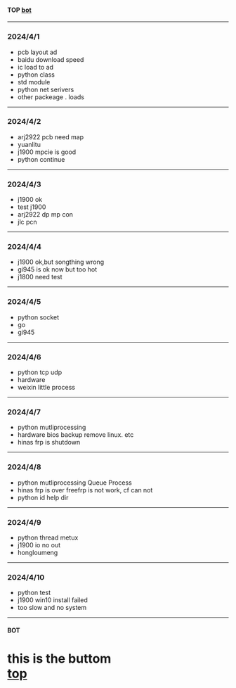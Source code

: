 #### TOP [bot](#bot)
---
### 2024/4/1
- pcb layout ad 
- baidu download speed
- ic load to ad
- python class
- std module
- python net serivers
- other packeage . loads
---
### 2024/4/2
- arj2922 pcb need map
- yuanlitu
- j1900 mpcie is good
- python continue
---
### 2024/4/3
- j1900 ok
- test j1900
- arj2922 dp mp con
- jlc pcn
---
### 2024/4/4
- j1900 ok,but songthing wrong
- gi945 is ok now but too hot 
- j1800 need test
---
### 2024/4/5
- python socket
- go 
- gi945
---
### 2024/4/6
- python tcp udp
- hardware
- weixin little process
---
### 2024/4/7
- python mutliprocessing
- hardware bios backup remove linux. etc
- hinas frp is shutdown
---
### 2024/4/8
- python mutliprocessing Queue Process
- hinas frp is over freefrp is not work, cf can not
- python id help dir
---
### 2024/4/9
- python thread metux
- j1900 io no out
- hongloumeng
---
### 2024/4/10
- python test
- j1900  win10 install failed
- too slow and no system
---
#### BOT    
this is the buttom   
[top](#top)
===
